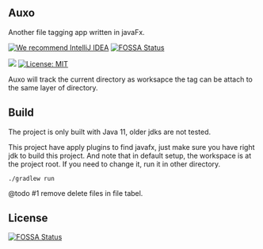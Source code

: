 Auxo
------

Another file tagging app written in javaFx.

[![We recommend IntelliJ IDEA](http://www.elegantobjects.org/intellij-idea.svg)](https://www.jetbrains.com/idea/)
[![FOSSA Status](https://app.fossa.com/api/projects/git%2Bgithub.com%2FLarryHsiao%2FAuxo.svg?type=shield)](https://app.fossa.com/projects/git%2Bgithub.com%2FLarryHsiao%2FAuxo?ref=badge_shield)

[![](https://larryhsiao.com:9082/app/rest/builds/buildType:auxo_build/statusIcon.svg)](https://github.com/LarryHsiao/auxo)
[![License: MIT](https://img.shields.io/badge/License-MIT-green.svg)](https://opensource.org/licenses/MIT)


Auxo will track the current directory as worksapce the tag can be attach to the same layer of directory.

Build
---

The project is only built with Java 11, older jdks are not tested.

This project have apply plugins to find javafx, just make sure you have right jdk to build this project. And note that in default setup, the workspace is at the project root. If you need to change it, run it in other directory. 

```shell script
./gradlew run
```

@todo #1 remove delete files in file tabel. 

## License
[![FOSSA Status](https://app.fossa.com/api/projects/git%2Bgithub.com%2FLarryHsiao%2FAuxo.svg?type=large)](https://app.fossa.com/projects/git%2Bgithub.com%2FLarryHsiao%2FAuxo?ref=badge_large)